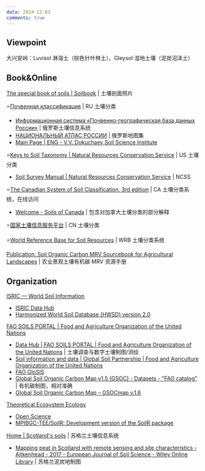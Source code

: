 ```yaml
---
data: 2024-12-03
comments: true
---
```


## Viewpoint

大兴安岭：Luvisol 淋溶土（棕色针叶林土）、Gleysol 湿地土壤（泥炭沼泽土）

## Book&Online

[The special book of soils | Soilbook](https://www.soilbook.info/?lang=en) | 土壤剖面照片

⭐[Почвенная классификация](https://www.infosoil.ru/) | RU 土壤分类

- [Информационная система «Почвенно-географическая база данных России»](https://soil-db.ru/) | 俄罗斯土壤信息系统
- [НАЦИОНАЛЬНЫЙ АТЛАС РОССИИ](https://nationalatlas.ru/) | 俄罗斯地图集
- [Main Page | ENG - V.V. Dokuchaev Soil Science Institute](https://eng.esoil.ru/)

⭐[Keys to Soil Taxonomy | Natural Resources Conservation Service](https://www.nrcs.usda.gov/resources/guides-and-instructions/keys-to-soil-taxonomy) | US 土壤分类

- [Soil Survey Manual | Natural Resources Conservation Service](https://www.nrcs.usda.gov/resources/guides-and-instructions/soil-survey-manual) | NCSS

⭐[The Canadian System of Soil Classification, 3rd edition](https://sis.agr.gc.ca/cansis/taxa/cssc3/index.html) | CA 土壤分类系统，在线访问

- [Welcome - Soils of Canada](https://soilsofcanada.ca/index.php) | 包含对加拿大土壤分类的部分解释

⭐[国家土壤信息服务平台](http://www.soilinfo.cn/map/index.aspx) | CN 土壤分类

⭐[World Reference Base for Soil Resources](https://obrl-soil.github.io/wrbsoil2022/) | WRB 土壤分类系统

[Publication: Soil Organic Carbon MRV Sourcebook for Agricultural Landscapes](https://hdl.handle.net/10986/35923) | 农业景观土壤有机碳 MRV 资源手册

## Organization

[ISRIC — World Soil Information](https://www.isric.org/)

- [ISRIC Data Hub](https://data.isric.org/geonetwork/srv/eng/catalog.search#/home)
- [Harmonized World Soil Database (HWSD) version 2.0](https://data.isric.org/geonetwork/srv/eng/catalog.search#/metadata/54aebf11-ec73-4ff8-bf6c-ecff4b0725ea)

[FAO SOILS PORTAL | Food and Agriculture Organization of the United Nations](https://www.fao.org/soils-portal/en/)

- [Data Hub | FAO SOILS PORTAL | Food and Agriculture Organization of the United Nations](https://www.fao.org/soils-portal/data-hub/en/) | 土壤调查与数字土壤制图/测绘
- [Soil information and data | Global Soil Partnership | Food and Agriculture Organization of the United Nations](https://www.fao.org/global-soil-partnership/areas-of-work/soil-information-and-data/en/)
- [FAO GloSIS](https://data.apps.fao.org/glosis/?lang=en)
- [Global Soil Organic Carbon Map v1.5 (GSOC) - Datasets - "FAO catalog"](https://data.apps.fao.org/catalog/dataset/7730e747-eb73-49c9-bfe6-84ebae718743) | 有机碳制图，相对准确
- [Global Soil Organic Carbon Map – GSOCmap v.1.6](https://openknowledge.fao.org/items/612deb84-1cb3-41cc-97cb-72e219e9f5d0)

[Theoretical Ecosystem Ecology](https://www.bgc-jena.mpg.de/TEE/index.html)

- [Open Science](https://www.bgc-jena.mpg.de/TEE/software/)
- [MPIBGC-TEE/SoilR: Development version of the SoilR package](https://github.com/MPIBGC-TEE/SoilR)

[Home | Scotland's soils](https://soils.environment.gov.scot/) | 苏格兰土壤信息系统

- [Mapping peat in Scotland with remote sensing and site characteristics - Aitkenhead - 2017 - European Journal of Soil Science - Wiley Online Library](https://bsssjournals.onlinelibrary.wiley.com/doi/full/10.1111/ejss.12393) | 苏格兰泥炭地制图